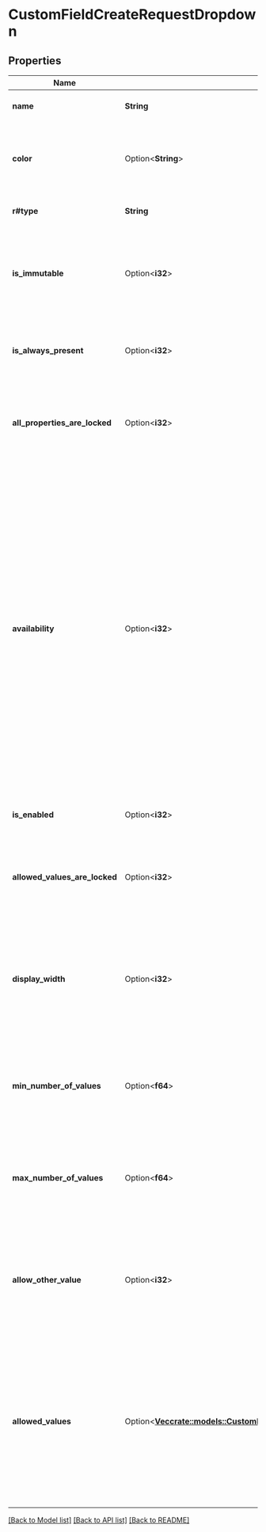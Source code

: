 # CustomFieldCreateRequestDropdown

## Properties

Name | Type | Description | Notes
------------ | ------------- | ------------- | -------------
**name** | **String** | The name of the new custom field. | 
**color** | Option<**String**> | The color of the custom field. 6 hexadecimal characters are expected. | [optional]
**r#type** | **String** | The type of the custom field. | 
**is_immutable** | Option<**i32**> | Controls whether the value of this custom field can be changed after it has first been set. | [optional][default to Variant0]
**is_always_present** | Option<**i32**> | Controls whether this custom field must always be present on all cards. | [optional][default to Variant0]
**all_properties_are_locked** | Option<**i32**> | Controls whether the custom field properties are locked and cannot be changed per board. | [optional][default to Variant0]
**availability** | Option<**i32**> | When set to 0 the custom field has to be added to boards manually. Every workspace manager can add it to the boards they can manage. When set to 1 the custom field is added automatically to all new boards but workspace managers can remove it from the boards they can manage. When set to 2 the custom field is added automatically to all boards and cannot be removed. | [optional][default to Variant0]
**is_enabled** | Option<**i32**> | Controls whether this custom field is enabled. | [optional][default to Variant1]
**allowed_values_are_locked** | Option<**i32**> | When set to 1 the allowed values of the dropdown cannot be changed per board. | [optional][default to Variant0]
**display_width** | Option<**i32**> | When set to 1 the custom field will take all of the available width. When set to 2 the custom field will take half of the available width. | [optional][default to Variant1]
**min_number_of_values** | Option<**f64**> | The inclusive minimum number of values that have to be selected for this custom field per card. | [optional][default to 0]
**max_number_of_values** | Option<**f64**> | The inclusive maximum number of values that have to be selected for this custom field per card. | [optional][default to 1]
**allow_other_value** | Option<**i32**> | When set to 1 the dropdown will have an additional option which will let the users enter a short text as the value of the field. | [optional][default to Variant0]
**allowed_values** | Option<[**Vec<crate::models::CustomFieldCreateRequestDropdownAllOfAllowedValues>**](CustomFieldCreateRequestDropdown_allOf_allowed_values.md)> | A list of the allowed values of the custom field with a flag controlling whether the value is selected by default. The values will be dispayed in the UI in the order in which they were provided. | [optional]

[[Back to Model list]](../README.md#documentation-for-models) [[Back to API list]](../README.md#documentation-for-api-endpoints) [[Back to README]](../README.md)


